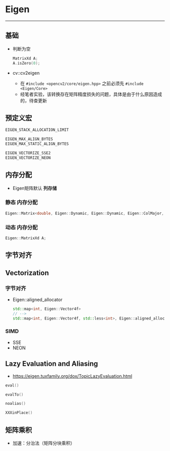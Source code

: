 # Eigen

-----

## 基础

* 判断为空
  ```cpp
  MatrixXd A;
  A.isZero(0);
  ```

* cv::cv2eigen
    - 在 `#include <opencv2/core/eigen.hpp>` 之前必须先 `#include <Eigen/Core>`
    - 经笔者实验，该转换存在矩阵精度损失的问题，具体是由于什么原因造成的，待查更新

## 预定义宏

```cpp
EIGEN_STACK_ALLOCATION_LIMIT

EIGEN_MAX_ALIGN_BYTES
EIGEN_MAX_STATIC_ALIGN_BYTES

EIGEN_VECTORIZE_SSE2
EIGEN_VECTORIZE_NEON
```

## 内存分配

* Eigen矩阵默认 **列存储**


### 静态 内存分配

```cpp
Eigen::Matrix<double, Eigen::Dynamic, Eigen::Dynamic, Eigen::ColMajor, 16, 1000> A400; // 静态分配内存
```

### 动态 内存分配

```cpp
Eigen::MatrixXd A;
```


## 字节对齐


## Vectorization

### 字节对齐

* Eigen::aligned_allocator
  ```cpp
  std::map<int, Eigen::Vector4f> 
  // -->
  std::map<int, Eigen::Vector4f, std::less<int>, Eigen::aligned_allocator<std::pair<const int, Eigen::Vector4f>>>
  ```

### SIMD

* SSE
* NEON 


## Lazy Evaluation and Aliasing

* https://eigen.tuxfamily.org/dox/TopicLazyEvaluation.html

```cpp
eval()

evalTo()

noalias()

XXXinPlace()
```

## 矩阵乘积

* 加速：分治法（矩阵分块乘积）

